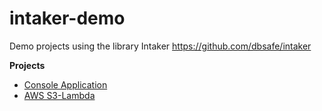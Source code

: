 # intaker-demo
Demo projects using the library Intaker
https://github.com/dbsafe/intaker

**Projects**
- [Console Application](IntakerConsole/Readme.md)
- [AWS S3-Lambda](IntakerAWSLambda/Readme.md)

